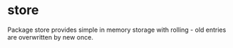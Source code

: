 # store

Package store provides simple in memory storage with rolling - old entries are overwritten by new once.
